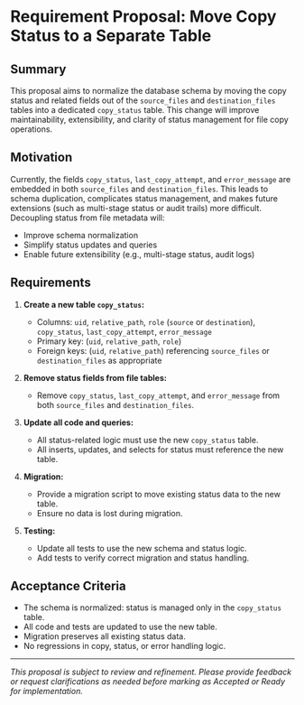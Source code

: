 # Requirement Proposal: Move Copy Status to a Separate Table

## Summary

This proposal aims to normalize the database schema by moving the copy status and related fields out of the `source_files` and `destination_files` tables into a dedicated `copy_status` table. This change will improve maintainability, extensibility, and clarity of status management for file copy operations.

## Motivation

Currently, the fields `copy_status`, `last_copy_attempt`, and `error_message` are embedded in both `source_files` and `destination_files`. This leads to schema duplication, complicates status management, and makes future extensions (such as multi-stage status or audit trails) more difficult. Decoupling status from file metadata will:

- Improve schema normalization
- Simplify status updates and queries
- Enable future extensibility (e.g., multi-stage status, audit logs)

## Requirements

1. **Create a new table `copy_status`:**
    - Columns: `uid`, `relative_path`, `role` (`source` or `destination`), `copy_status`, `last_copy_attempt`, `error_message`
    - Primary key: (`uid`, `relative_path`, `role`)
    - Foreign keys: (`uid`, `relative_path`) referencing `source_files` or `destination_files` as appropriate

2. **Remove status fields from file tables:**
    - Remove `copy_status`, `last_copy_attempt`, and `error_message` from both `source_files` and `destination_files`.

3. **Update all code and queries:**
    - All status-related logic must use the new `copy_status` table.
    - All inserts, updates, and selects for status must reference the new table.

4. **Migration:**
    - Provide a migration script to move existing status data to the new table.
    - Ensure no data is lost during migration.

5. **Testing:**
    - Update all tests to use the new schema and status logic.
    - Add tests to verify correct migration and status handling.

## Acceptance Criteria

- The schema is normalized: status is managed only in the `copy_status` table.
- All code and tests are updated to use the new table.
- Migration preserves all existing status data.
- No regressions in copy, status, or error handling logic.

---

*This proposal is subject to review and refinement. Please provide feedback or request clarifications as needed before marking as Accepted or Ready for implementation.*
